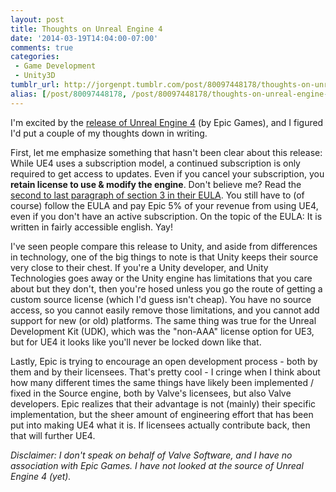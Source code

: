 ```yaml
---
layout: post
title: Thoughts on Unreal Engine 4
date: '2014-03-19T14:04:00-07:00'
comments: true
categories:
 - Game Development
 - Unity3D
tumblr_url: http://jorgenpt.tumblr.com/post/80097448178/thoughts-on-unreal-engine-4
alias: [/post/80097448178, /post/80097448178/thoughts-on-unreal-engine-4]
---
```


I'm excited by the [release of Unreal Engine 4][ue4-release] (by Epic Games), and I figured I'd put a couple of my thoughts down in writing.

First, let me emphasize something that hasn't been clear about this release: While UE4 uses a subscription model, a continued subscription is only required to get access to updates. Even if you cancel your subscription, you **retain license to use & modify the engine**. Don't believe me? Read the [second to last paragraph of section 3 in their EULA][ue-eula]. You still have to (of course) follow the EULA and pay Epic 5% of your revenue from using UE4, even if you don't have an active subscription. On the topic of the EULA: It is written in fairly accessible english. Yay!

I've seen people compare this release to Unity, and aside from differences in technology, one of the big things to note is that Unity keeps their source very close to their chest. If you're a Unity developer, and Unity Technologies goes away or the Unity engine has limitations that you care about but they don't, then you're hosed unless you go the route of getting a custom source license (which I'd guess isn't cheap). You have no source access, so you cannot easily remove those limitations, and you cannot add support for new (or old) platforms. The same thing was true for the Unreal Development Kit (UDK), which was the "non-AAA" license option for UE3, but for UE4 it looks like you'll never be locked down like that.

Lastly, Epic is trying to encourage an open development process - both by them and by their licensees. That's pretty cool - I cringe when I think about how many different times the same things have likely been implemented / fixed in the Source engine, both by Valve's licensees, but also Valve developers. Epic realizes that their advantage is not (mainly) their specific implementation, but the sheer amount of engineering effort that has been put into making UE4 what it is. If licensees actually contribute back, then that will further UE4.

*Disclaimer: I don't speak on behalf of Valve Software, and I have no association with Epic Games. I have not looked at the source of Unreal Engine 4 (yet).*

[ue4-release]: https://unrealengine.com/blog/welcome-to-unreal-engine-4
[ue-eula]: https://www.unrealengine.com/eula
